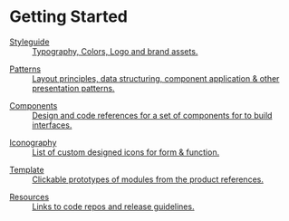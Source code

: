 # Getting Started

<div id="fast-track-design">
    <div class="theme-content-element-description">
        <dl>
            <a href="/#/styleguide/home">
                <dt>Styleguide</dt>
                <dd>Typography, Colors, Logo and brand assets.</dd>
            </a>
        </dl>
        <dl>
            <a href="/#/patterns">
                <dt>Patterns</dt>
                <dd>Layout principles, data structuring, component application &amp; other presentation patterns.</dd>
            </a>
        </dl>
        <dl>
            <a href="/#/components/home">
                <dt>Components</dt>
                <dd>Design and code references for a set of components for to build interfaces.</dd>
            </a>
        </dl>
        <dl>
            <a href="/#/styleguide/icons">
                <dt>Iconography</dt>
                <dd>List of custom designed icons for form &amp; function.</dd>
            </a>
        </dl>
        <dl>
            <a href="/#/styleguide/home">
                <dt>Template</dt>
                <dd>Clickable prototypes of modules from the product references.</dd>
            </a>
        </dl>
        <dl>
            <a href="/#/styleguide/home">
                <dt>Resources</dt>
                <dd>Links to code repos and release guidelines.</dd>
            </a>
        </dl>
    </div>
</div>
